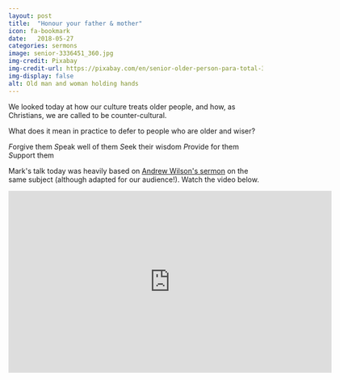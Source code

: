 ```yaml
---
layout: post
title:  "Honour your father & mother"
icon: fa-bookmark
date:   2018-05-27
categories: sermons
image: senior-3336451_360.jpg
img-credit: Pixabay
img-credit-url: https://pixabay.com/en/senior-older-person-para-total-3336451/
img-display: false
alt: Old man and woman holding hands
---
```

We looked today at how our culture treats older people, and how, as Christians, we are called to be counter-cultural. 

What does it mean in practice to defer to people who are older and wiser?

<em>F</em>orgive them
<em>S</em>peak well of them
<em>S</em>eek their wisdom
<em>P</em>rovide for them
<em>S</em>upport them

Mark's talk today was heavily based on <a href="http://kings.church/teaching/honor-your-father-and-mother/" target="_blank">Andrew Wilson's sermon</a> on the same subject (although adapted for our audience!). Watch the video below.

<iframe src="https://player.vimeo.com/video/259839113" width="640" height="360" frameborder="0" allowfullscreen></iframe>
